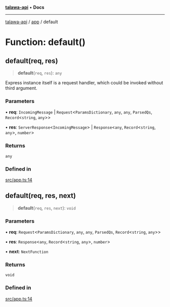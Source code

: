 [**talawa-api**](../../README.md) • **Docs**

***

[talawa-api](../../modules.md) / [app](../README.md) / default

# Function: default()

## default(req, res)

> **default**(`req`, `res`): `any`

Express instance itself is a request handler, which could be invoked without
third argument.

### Parameters

• **req**: `IncomingMessage` \| `Request`\<`ParamsDictionary`, `any`, `any`, `ParsedQs`, `Record`\<`string`, `any`\>\>

• **res**: `ServerResponse`\<`IncomingMessage`\> \| `Response`\<`any`, `Record`\<`string`, `any`\>, `number`\>

### Returns

`any`

### Defined in

[src/app.ts:14](https://github.com/PalisadoesFoundation/talawa-api/blob/6712e9940a5702665afc506fa9f6e9d7e1dc7991/src/app.ts#L14)

## default(req, res, next)

> **default**(`req`, `res`, `next`): `void`

### Parameters

• **req**: `Request`\<`ParamsDictionary`, `any`, `any`, `ParsedQs`, `Record`\<`string`, `any`\>\>

• **res**: `Response`\<`any`, `Record`\<`string`, `any`\>, `number`\>

• **next**: `NextFunction`

### Returns

`void`

### Defined in

[src/app.ts:14](https://github.com/PalisadoesFoundation/talawa-api/blob/6712e9940a5702665afc506fa9f6e9d7e1dc7991/src/app.ts#L14)
